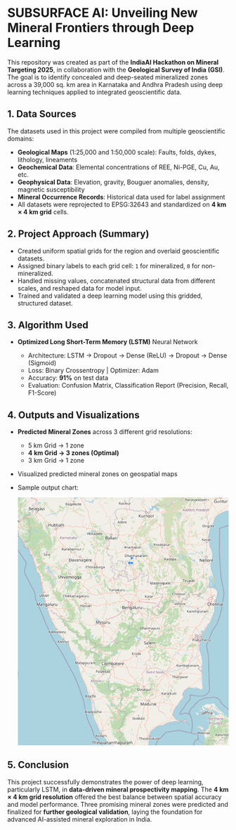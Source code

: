 # **SUBSURFACE AI: Unveiling New Mineral Frontiers through Deep Learning**

This repository was created as part of the **IndiaAI Hackathon on Mineral Targeting 2025**, in collaboration with the **Geological Survey of India (GSI)**. The goal is to identify concealed and deep-seated mineralized zones across a 39,000 sq. km area in Karnataka and Andhra Pradesh using deep learning techniques applied to integrated geoscientific data.


## **1. Data Sources**

The datasets used in this project were compiled from multiple geoscientific domains:

* **Geological Maps** (1:25,000 and 1:50,000 scale): Faults, folds, dykes, lithology, lineaments
* **Geochemical Data**: Elemental concentrations of REE, Ni-PGE, Cu, Au, etc.
* **Geophysical Data**: Elevation, gravity, Bouguer anomalies, density, magnetic susceptibility
* **Mineral Occurrence Records**: Historical data used for label assignment
* All datasets were reprojected to EPSG:32643 and standardized on **4 km × 4 km grid** cells.


## **2. Project Approach (Summary)**

* Created uniform spatial grids for the region and overlaid geoscientific datasets.
* Assigned binary labels to each grid cell: `1` for mineralized, `0` for non-mineralized.
* Handled missing values, concatenated structural data from different scales, and reshaped data for model input.
* Trained and validated a deep learning model using this gridded, structured dataset.



## **3. Algorithm Used**

* **Optimized Long Short-Term Memory (LSTM)** Neural Network

  * Architecture: LSTM → Dropout → Dense (ReLU) → Dropout → Dense (Sigmoid)
  * Loss: Binary Crossentropy | Optimizer: Adam
  * Accuracy: **91%** on test data
  * Evaluation: Confusion Matrix, Classification Report (Precision, Recall, F1-Score)


## **4. Outputs and Visualizations**

* **Predicted Mineral Zones** across 3 different grid resolutions:

  * 5 km Grid → 1 zone
  * **4 km Grid → 3 zones (Optimal)**
  * 3 km Grid → 1 zone
* Visualized predicted mineral zones on geospatial maps
* Sample output chart:

  
  ![Predicted Map](predicted_map.png)

  



## **5. Conclusion**

This project successfully demonstrates the power of deep learning, particularly LSTM, in **data-driven mineral prospectivity mapping**. The **4 km × 4 km grid resolution** offered the best balance between spatial accuracy and model performance.
Three promising mineral zones were predicted and finalized for **further geological validation**, laying the foundation for advanced AI-assisted mineral exploration in India.

